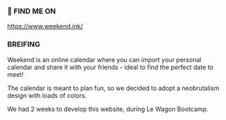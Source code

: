 ### 👀 FIND ME ON

https://www.weekend.ink/

### BREIFING

Weekend is an online calendar where you can import your personal calendar and share it with your friends - ideal to find the perfect date to meet!

The calendar is meant to plan fun, so we decided to adopt a neobrutalism design with loads of colors.

We had 2 weeks to develop this website, during Le Wagon Bootcamp.

